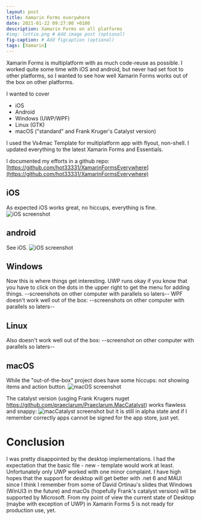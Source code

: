 ```yaml
---
layout: post
title: Xamarin Forms everywhere
date: 2021-01-22 09:27:00 +0100
description: Xamarin Forms on all platforms
#img: lottie.png # Add image post (optional)
fig-caption: # Add figcaption (optional)
tags: [Xamarin]
---
```

Xamarin Forms is multiplatform with as much code-reuse as possible. I worked quite some time with iOS and android, but never had set foot to other platforms, so I wanted to see how well Xamarin Forms works out of the box on other platforms.

I wanted to cover 
* iOS
* Android
* Windows (UWP/WPF)
* Linux (GTK)
* macOS ("standard" and Frank Kruger's Catalyst version)

I used the Vs4mac Template for multiplatform app with flyout, non-shell. I updated everything to the latest Xamarin Forms and Essentials.

I documented my efforts in a github repo: [https://github.com/hot33331/XamarinFormsEverywhere](https://github.com/hot33331/XamarinFormsEverywhere)


## iOS
As expected iOS works great, no hiccups, everything is fine.
![iOS screenshot](../assets/img/xf_ios.png)

## android
See iOS.
![iOS screenshot](../assets/img/xf_android.png)

## Windows
Now this is where things get interesting. UWP runs okay if you know that you have to click on the dots in the upper right to get the menu for adding things.
--screenshots on other computer with parallels so laters--
WPF doesn't work well out of the box:
--screenshots on other computer with parallels so laters--

## Linux
Also doesn't work well out of the box:
--screenshot on other computer with parallels so laters--

## macOS
While the "out-of-the-box" project does have some hiccups: not showing items and action button.
![macOS screenshot](../assets/img/xf_macos.png)

The catalyst version (usging Frank Krugers nuget https://github.com/praeclarum/Praeclarum.MacCatalyst) works flawless and snappy:
![macCatalyst screenshot](../assets/img/xf_catalyst.png)
but it is still in alpha state and if I remember correctly apps cannot be signed for the app store, just yet. 

# Conclusion
I was pretty disappointed by the desktop implementations. I had the expectation that the basic file - new - template would work at least. Unfortunately only UWP worked with one minor complaint. I have high hopes that the support for desktop will get better with .net 6 and MAUI since I think I remember from some of David Ortinau's slides that Windows (WinUI3 in the future) and macOs (hopefully Frank's catalyst version) will be supported by Microsoft. From my point of view the current state of Desktop (maybe with exception of UWP) in Xamarin Forms 5 is not ready for production use, yet.
